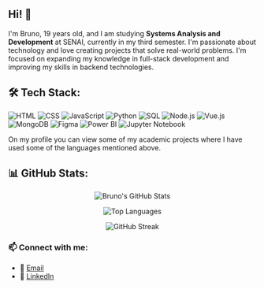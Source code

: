 ## Hi! 👋

I'm Bruno, 19 years old, and I am studying **Systems Analysis and Development** at SENAI, currently in my third semester. I'm passionate about technology and love creating projects that solve real-world problems. I'm focused on expanding my knowledge in full-stack development and improving my skills in backend technologies.

## 🛠 Tech Stack:

![HTML](https://img.shields.io/badge/HTML-E34F26?style=for-the-badge&logo=html5&logoColor=white)
![CSS](https://img.shields.io/badge/CSS-1572B6?style=for-the-badge&logo=css3&logoColor=white)
![JavaScript](https://img.shields.io/badge/JavaScript-F7DF1E?style=for-the-badge&logo=javascript&logoColor=black)
![Python](https://img.shields.io/badge/Python-3776AB?style=for-the-badge&logo=python&logoColor=white)
![SQL](https://img.shields.io/badge/SQL-4479A1?style=for-the-badge&logo=mysql&logoColor=white)
![Node.js](https://img.shields.io/badge/Node.js-339933?style=for-the-badge&logo=node.js&logoColor=white)
![Vue.js](https://img.shields.io/badge/Vue.js-4FC08D?style=for-the-badge&logo=vue.js&logoColor=white)
![MongoDB](https://img.shields.io/badge/MongoDB-47A248?style=for-the-badge&logo=mongodb&logoColor=white)
![Figma](https://img.shields.io/badge/Figma-F24E1E?style=for-the-badge&logo=figma&logoColor=white)
![Power BI](https://img.shields.io/badge/Power%20BI-F2C811?style=for-the-badge&logo=powerbi&logoColor=black)
![Jupyter Notebook](https://img.shields.io/badge/Jupyter-FA0F00?style=for-the-badge&logo=jupyter&logoColor=white)

On my profile you can view some of my academic projects where I have used some of the languages mentioned above. 

## 📊 GitHub Stats:
<div align="center">
  
  ![Bruno's GitHub Stats](https://github-readme-stats.vercel.app/api?username=BrunoVieira005&show_icons=true&theme=radical)
  
  ![Top Languages](https://github-readme-stats.vercel.app/api/top-langs/?username=BrunoVieira005&layout=compact&theme=radical)
  
  ![GitHub Streak](https://streak-stats.demolab.com?user=BrunoVieira005&theme=radical&hide_border=true)
  
</div>

### 📫 Connect with me:
- 📧 [Email](mailto:brunorv2005@gmail.com)
- 💼 [LinkedIn](https://www.linkedin.com/in/bruno-vieira-4760152b2/)
